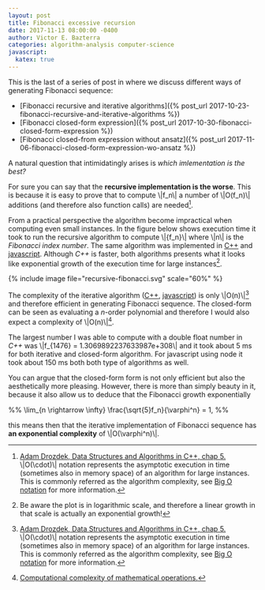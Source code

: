 ```yaml
---
layout: post
title: Fibonacci excessive recursion
date: 2017-11-13 08:00:00 -0400
author: Victor E. Bazterra
categories: algorithm-analysis computer-science
javascript:
  katex: true
---
```


This is the last of a series of post in where we discuss different ways of generating Fibonacci sequence:

* [Fibonacci recursive and iterative algorithms]({% post_url 2017-10-23-fibonacci-recursive-and-iterative-algorithms %})
* [Fibonacci closed-form expression]({% post_url 2017-10-30-fibonacci-closed-form-expression %})
* [Fibonacci closed-from expression without ansatz]({% post_url 2017-11-06-fibonacci-closed-form-expression-wo-ansatz %})

A natural question that intimidatingly arises is *which imlementation is the best?*

For sure you can say that the **recursive implementation is the worse**. This is because it is easy to prove that to compute \\|f_n\\| a number of \\|O(f_n)\\| additions (and therefore also function calls) are needed[^1].

From a practical perspective the algorithm become impractical when computing even small instances. In the figure below shows execution time it took to run the recursive algorithm to compute \\|{f_n}\\| where \\|n\\| is the *Fibonacci index number*. The same algorithm was implemented in [C++](https://github.com/baites/examples/blob/master/algorithms/c%2B%2B/IterativeFibonacci.C) and [javascript](https://github.com/baites/examples/blob/master/algorithms/javascript/IterativeFibonacci.js). Although *C++* is faster, both algorithms presents what it looks like exponential growth of the execution time for large instances[^2].

{% include image file="recursive-fibonacci.svg" scale="60%" %}

The complexity of the iterative algorithm ([C++](https://github.com/baites/examples/blob/master/algorithms/c%2B%2B/IterativeFibonacci.C), [javascript](https://github.com/baites/examples/blob/master/algorithms/javascript/IterativeFibonacci.js)) is only \\|O(n)\\|[^1] and therefore efficient in generating Fibonacci sequence. The closed-form can be seen as evaluating a *n*-order polynomial and therefore I would also expect a complexity of \\|O(n)\\|[^3].

The largest number I was able to compute with a double float number in *C++* was \\|f_{1476} = 1.3069892237633987e+308\\| and it took about 5 ms for both iterative and closed-form algorithm. For javascript using node it took about 150 ms both both type of algorithms as well.  

You can argue that the closed-form form is not only efficient but also the aesthetically more pleasing. However, there is more than simply beauty in it, because it also allow us to deduce that the Fibonacci growth exponentially

<p>%%
\lim_{n \rightarrow \infty} \frac{\sqrt{5}f_n}{\varphi^n} = 1,
%%</p>

this means then that the iterative implementation of Fibonacci sequence has **an exponential complexity** of \\|O(\varphi^n)\\|.

[^1]: [Adam Drozdek, Data Structures and Algorithms in C++, chap 5.](https://www.amazon.com/Data-Structures-Algorithms-Adam-Drozdek/dp/1133608426) \\|O(\cdot)\\| notation represents the asymptotic execution in time (sometimes also in memory space) of an algorithm for large instances. This is commonly referred as the algorithm complexity, see [Big O notation](https://en.wikipedia.org/wiki/Big_O_notation) for more information.

[^2]: Be aware the plot is in logarithmic scale, and therefore a linear growth in that scale is actually an exponential growth!

[^3]: [Computational complexity of mathematical operations.](https://en.wikipedia.org/wiki/Computational_complexity_of_mathematical_operations)
